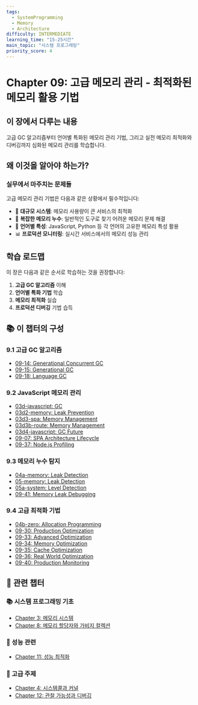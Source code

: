 ```yaml
---
tags:
  - SystemProgramming
  - Memory
  - Architecture
difficulty: INTERMEDIATE
learning_time: "15-25시간"
main_topic: "시스템 프로그래밍"
priority_score: 4
---
```


# Chapter 09: 고급 메모리 관리 - 최적화된 메모리 활용 기법

## 이 장에서 다루는 내용

고급 GC 알고리즘부터 언어별 특화된 메모리 관리 기법, 그리고 실전 메모리 최적화와 디버깅까지 심화된 메모리 관리를 학습합니다.

## 왜 이것을 알아야 하는가?

### 실무에서 마주치는 문제들

고급 메모리 관리 기법은 다음과 같은 상황에서 필수적입니다:

- 🚀 **대규모 시스템**: 메모리 사용량이 큰 서비스의 최적화
- 🐛 **복잡한 메모리 누수**: 일반적인 도구로 찾기 어려운 메모리 문제 해결
- 🔧 **언어별 특성**: JavaScript, Python 등 각 언어의 고유한 메모리 특성 활용
- 📊 **프로덕션 모니터링**: 실시간 서비스에서의 메모리 성능 관리

## 학습 로드맵

이 장은 다음과 같은 순서로 학습하는 것을 권장합니다:

1. **고급 GC 알고리즘** 이해
2. **언어별 특화 기법** 학습  
3. **메모리 최적화** 실습
4. **프로덕션 디버깅** 기법 습득

## 📚 이 챕터의 구성

### 9.1 고급 GC 알고리즘

- [09-14: Generational Concurrent GC](./09-14-generational-concurrent-gc.md)
- [09-15: Generational GC](./09-15-generational-gc.md)
- [09-18: Language GC](./09-18-language-gc.md)

### 9.2 JavaScript 메모리 관리

- [03d-javascript: GC](./03d-javascript-gc.md)
- [03d2-memory: Leak Prevention](./03d2-memory-leak-prevention.md)
- [03d3-spa: Memory Management](./03d3-spa-memory-management.md)
- [03d3b-route: Memory Management](./03d3b-route-memory-management.md)
- [03d4-javascript: GC Future](./03d4-javascript-gc-future.md)
- [09-07: SPA Architecture Lifecycle](./09-07-3a-spa-architecture-lifecycle.md)
- [09-37: Node.js Profiling](./09-37-nodejs-profiling.md)

### 9.3 메모리 누수 탐지

- [04a-memory: Leak Detection](./04a-memory-leak-detection.md)
- [05-memory: Leak Detection](./05-memory-leak-detection.md)
- [05a-system: Level Detection](./05a-system-level-detection.md)
- [09-41: Memory Leak Debugging](./09-41-memory-leak-debugging.md)

### 9.4 고급 최적화 기법

- [04b-zero: Allocation Programming](./04b-zero-allocation-programming.md)
- [09-30: Production Optimization](./09-30-production-optimization.md)
- [09-33: Advanced Optimization](./09-33-3c-advanced-optimization.md)
- [09-34: Memory Optimization](./09-34-memory-optimization.md)
- [09-35: Cache Optimization](./09-35-cache-optimization.md)
- [09-36: Real World Optimization](./09-36-real-world-optimization.md)
- [09-40: Production Monitoring](./09-40-3d-production-monitoring.md)

## 🔗 관련 챕터

### 📚 시스템 프로그래밍 기초

- [Chapter 3: 메모리 시스템](../chapter-03-memory-system/index.md)
- [Chapter 8: 메모리 할당자와 가비지 컬렉션](../chapter-08-memory-allocator-gc/index.md)

### 🚀 성능 관련  

- [Chapter 11: 성능 최적화](../chapter-11-performance-optimization/index.md)

### 🔧 고급 주제

- [Chapter 4: 시스템콜과 커널](../chapter-04-syscall-kernel/index.md)
- [Chapter 12: 관찰 가능성과 디버깅](../chapter-12-observability-debugging/index.md)
